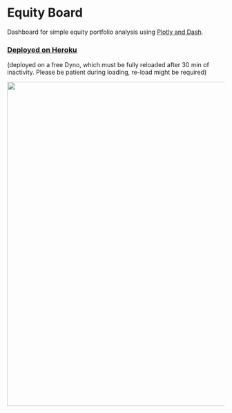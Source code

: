 # Equity Board

Dashboard for simple equity portfolio analysis using [Plotly and Dash](https://plotly.com/dash/).<br>
### [Deployed on Heroku](https://equity-board.herokuapp.com/)
(deployed on a free Dyno, which must be fully reloaded after 30 min of inactivity. Please be patient during loading, re-load might be required)

<img src="https://www.dropbox.com/s/amprf03mvo1tdfl/equity-board-faang.png?raw=true" width="750"></img>
